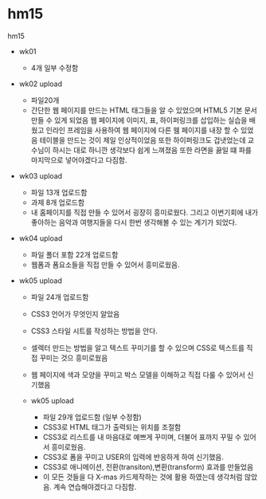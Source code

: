 # hm15
hm15
- wk01 
  - 4개 일부 수정함

- wk02 upload
  - 파일20개 
  - 간단한 웹 페이지를 만드는 HTML 태그들을 알 수 있었으며 HTML5 기본 문서 만들 수 있게 되었음
 웹 페이지에 이미지, 표, 하이퍼링크를 삽입하는 실습을 배웠고 인라인 프레임을 사용하여 웹 페이지에 다른 웸 페이지를 내장 할 수 있었음 
 테이블을 만드는 것이 제일 인상적이었음 또한 하이퍼링크도 겁냇었는데 교수님이 하시는 대로 하니깐 생각보다 쉽게 느껴졌음
 또한 라면을 끓일 떄 파를 마지막으로 넣어야겠다고 다짐함.

- wk03 upload
  - 파일 13개 업로드함
  - 과제 8개 업로드함
  - 내 홈페이지를 직접 만들 수 있어서 굉장히 흥미로웠다. 그리고 이번기회에 내가 좋아하는 음악과 여행지들을 다시 한번 생각해볼 수 있는 계기가 되었다. 

- wk04 upload
  - 파일 폴더 포함 22개 업로드함
  - 웹폼과 폼요소들을 직접 만들 수 있어서 흥미로웠음.

- wk05 upload
  - 파일 24개 업로드함
  - CSS3 언어가 무엇인지 알았음
  - CSS3 스타일 시트를 작성하는 방법을 안다.
  - 셀렉터 만드는 방법을 알고 텍스트 꾸미기를 할 수 있으며 CSS로 텍스트를 직접 꾸미는 것으 흥미로웠음
  - 웹 페이지에 색과 모양을 꾸미고 박스 모델을 이해하고 직접 다룰 수 있어서 신기했음
  
  - wk05 upload
    - 파일 29개 업로드함 (일부 수정함)
    - CSS3로 HTML 태그가 출력되는 위치를 조절함
    - CSS3로 리스트를 내 마음대로 예쁘게 꾸미며, 더불어 표까지 꾸밀 수 있어서 흥미로웠음.
    - CSS3로 폼을 꾸미고 USER의 입력에 반응하게 하여 신기했음.
    - CSS3로 애니메이션, 전환(transiton),변환(transform) 효과를 만들었음
    - 이 모든 것들을 다 X-mas 카드제작하는 것에 활용 하였는데 생각처럼 않았음. 계속 연습해야겠다고 다짐함.
